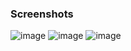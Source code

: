 ### Screenshots

![image](https://user-images.githubusercontent.com/33404585/82073412-7ef0c780-96d9-11ea-996b-e5c15f3b9247.png)
![image](https://user-images.githubusercontent.com/33404585/82073680-df800480-96d9-11ea-9ed9-8a217a7d11d1.png)
![image](https://user-images.githubusercontent.com/33404585/82073768-fd4d6980-96d9-11ea-92b6-e3283da1fa16.png)
